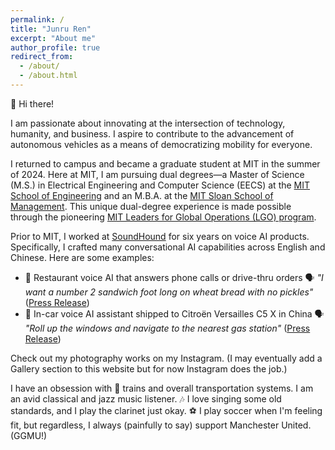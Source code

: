 ```yaml
---
permalink: /
title: "Junru Ren"
excerpt: "About me"
author_profile: true
redirect_from: 
  - /about/
  - /about.html
---
```


👋 Hi there!

I am passionate about innovating at the intersection of technology, humanity, and business. I aspire to contribute to the advancement of autonomous vehicles as a means of democratizing mobility for everyone.

I returned to campus and became a graduate student at MIT in the summer of 2024. Here at MIT, I am pursuing dual degrees—a Master of Science (M.S.) in Electrical Engineering and Computer Science (EECS) at the [MIT School of Engineering](https://engineering.mit.edu/) and an M.B.A. at the [MIT Sloan School of Management](https://mitsloan.mit.edu/). This unique dual-degree experience is made possible through the pioneering [MIT Leaders for Global Operations (LGO) program](https://lgo.mit.edu/).

Prior to MIT, I worked at [SoundHound](https://soundhound.com) for six years on voice AI products. Specifically, I crafted many conversational AI capabilities across English and Chinese. Here are some examples:

* 🥪 Restaurant voice AI that answers phone calls or drive-thru orders 🗣️ _"I want a number 2 sandwich foot long on wheat bread with no pickles"_ ([Press Release](https://www.soundhound.com/newsroom/press-releases/soundhound-and-jersey-mikes-introduce-voice-ai-phone-ordering/))
* 🚙 In-car voice AI assistant shipped to Citroën Versailles C5 X in China 🗣️ _"Roll up the windows and navigate to the nearest gas station"_ ([Press Release](https://www.soundhound.com/newsroom/press-releases/soundhound-delivers-mandarin-solution/))

Check out my photography works on my Instagram. (I may eventually add a Gallery section to this website but for now Instagram does the job.)

I have an obsession with 🚂 trains and overall transportation systems. I am an avid classical and jazz music listener. 🎶 I love singing some old standards, and I play the clarinet just okay. ⚽️ I play soccer when I'm feeling fit, but regardless, I always (painfully to say) support Manchester United. (GGMU!)
